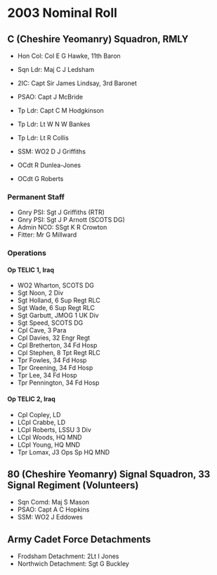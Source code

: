 # 2003 Nominal Roll

## C (Cheshire Yeomanry) Squadron, RMLY

* Hon Col: Col E G Hawke, 11th Baron
* Sqn Ldr: Maj C J Ledsham
* 2IC: Capt Sir James Lindsay, 3rd Baronet
* PSAO: Capt J McBride
* Tp Ldr: Capt C M Hodgkinson
* Tp Ldr: Lt W N W Bankes
* Tp Ldr: Lt R Collis
* SSM: WO2 D J Griffiths

* OCdt R Dunlea-Jones
* OCdt G Roberts

### Permanent Staff

* Gnry PSI: Sgt J Griffiths (RTR)
* Gnry PSI: Sgt J P Arnott (SCOTS DG)
* Admin NCO: SSgt K R Crowton
* Fitter: Mr G Millward

### Operations

#### Op TELIC 1, Iraq

* WO2 Wharton, SCOTS DG
* Sgt Noon, 2 Div
* Sgt Holland, 6 Sup Regt RLC
* Sgt Wade, 6 Sup Regt RLC
* Sgt Garbutt, JMOG 1 UK Div
* Sgt Speed, SCOTS DG
* Cpl Cave, 3 Para
* Cpl Davies, 32 Engr Regt
* Cpl Bretherton, 34 Fd Hosp
* Cpl Stephen, 8 Tpt Regt RLC
* Tpr Fowles, 34 Fd Hosp
* Tpr Greening, 34 Fd Hosp
* Tpr Lee, 34 Fd Hosp
* Tpr Pennington, 34 Fd Hosp

#### Op TELIC 2, Iraq

* Cpl Copley, LD
* LCpl Crabbe, LD
* LCpl Roberts, LSSU 3 Div
* LCpl Woods, HQ MND
* LCpl Young, HQ MND
* Tpr Lomax, J3 Ops Sp HQ MND

## 80 (Cheshire Yeomanry) Signal Squadron, 33 Signal Regiment (Volunteers)

* Sqn Comd: Maj S Mason
* PSAO: Capt A C Hopkins
* SSM: WO2 J Eddowes

## Army Cadet Force Detachments

* Frodsham Detachment: 2Lt I Jones
* Northwich Detachment: Sgt G Buckley

